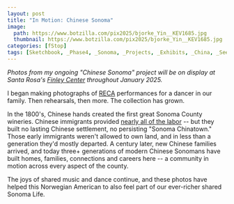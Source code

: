 ```yaml
---
layout: post
title: "In Motion: Chinese Sonoma"
image:
  path: https://www.botzilla.com/pix2025/bjorke_Yin__KEV1685.jpg
  thumbnail: https://www.botzilla.com/pix2025/bjorke_Yin__KEV1685.jpg
categories: [fStop]
tags: [Sketchbook, _Phase4, _Sonoma, _Projects, _Exhibits, _China, _SeeSee]
---
```


_Photos from my ongoing "Chinese Sonoma" project will be on display at Santa Rosa's [Finley Center](https://www.srcity.org/2110/Finley-Community-Center) throughout January 2025._

<!--more-->

I began making photographs of [RECA](http://www.recacenter.org/) performances for a dancer in our family. Then rehearsals, then more. The collection has grown.

In the 1800's, Chinese hands created the first great Sonoma County wineries. Chinese immigrants provided [nearly all of the labor](https://thisdayinwinehistory.com/forgotten-history-of-chinese-immigrants-sonoma/) -- but they built no lasting Chinese settlement, no persisting "Sonoma Chinatown." Those early immigrants weren't allowed to own land, and in less than a generation they'd mostly departed. A century later, new Chinese families arrived, and today three+ generations of modern Chinese Sonomans have built homes, families, connections and careers here -- a community in motion across every aspect of the county.

The joys of shared music and dance continue, and these photos have helped this Norwegian American to also feel part of our ever-richer shared Sonoma Life.

